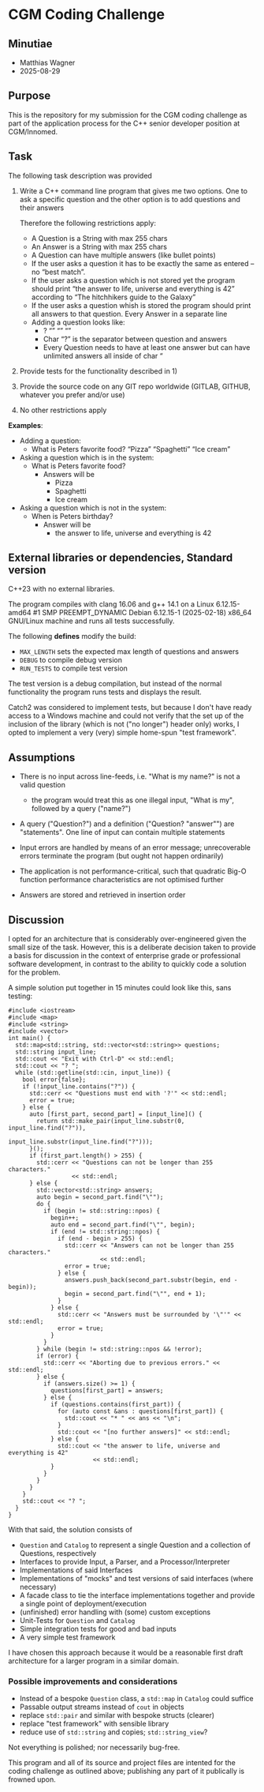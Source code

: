 # CGM Coding Challenge

## Minutiae

* Matthias Wagner
* 2025-08-29

## Purpose

This is the repository for my submission for the CGM coding challenge as part of the application process for the 
C++ senior developer position at CGM/Innomed.

## Task

The following task description was provided

1.  Write a C++ command line program that gives me two options. One to ask a specific question and the other option is
to add questions and their answers

	Therefore the following restrictions apply:

	*   A Question is a String with max 255 chars
	*   An Answer is a String with max 255 chars
	*   A Question can have multiple answers (like bullet points)
	*   If the user asks a question it has to be exactly the same as entered – no “best match”.
	*   If the user asks a question which is not stored yet the program should print “the answer to life, universe and everything is 42” according to “The hitchhikers guide to the Galaxy”
	*   If the user asks a question whish is  stored the program should print all answers to that question. Every Answer in a separate line
	*   Adding a question looks like:
		*   <question>? “<answer1>” “<answer2>” “<answerX>”
		*   Char “?” is the separator between question and answers
		*   Every Question needs to have at least one answer but can have unlimited answers all inside of char “

2.  Provide tests for the functionality described in 1)
3.  Provide the source code on any GIT repo worldwide (GITLAB, GITHUB, whatever you prefer and/or use)
4.  No other restrictions apply

**Examples**:

*   Adding a question:
	*   What is Peters favorite food? “Pizza” “Spaghetti” “Ice cream”
*   Asking a question which is in the system:
	*   What is Peters favorite food?
		*   Answers will be
			* Pizza
			* Spaghetti
			* Ice cream
*   Asking a question which is not in the system:
	*   When is Peters birthday?
		*   Answer will be
			*   the answer to life, universe and everything is 42

## External libraries or dependencies, Standard version

C++23 with no external libraries.

The program compiles with  clang 16.06 and g++ 14.1 on a Linux 6.12.15-amd64 #1 SMP PREEMPT_DYNAMIC Debian 6.12.15-1 (2025-02-18) x86_64 GNU/Linux
machine and runs all tests successfully.

The following **defines** modify the build: 

* `MAX_LENGTH` sets the expected max length of questions and answers
* `DEBUG` to compile debug version
* `RUN_TESTS` to compile test version

The test version is a debug compilation, but instead of the normal functionality the program runs tests and 
displays the result.

Catch2 was considered to implement tests, but because I don't have ready access to a Windows machine and could not
verify that the set up of the inclusion of the library (which is not ("no longer") header only) works, I opted to
implement a very (very) simple home-spun "test framework".

## Assumptions

* There is no input across line-feeds, i.e. "What is my <LINEFEED> name?" is not a valid question
	- the program would treat this as one illegal input, "What is my", followed by a query ("name?")

* A query ("Question?") and a definition ("Question? \"answer\"") are "statements". One line of input can contain
  multiple statements

* Input errors are handled by means of an error message; unrecoverable errors terminate the program (but ought not
  happen ordinarily)

* The application is not performance-critical, such that quadratic Big-O function performance characteristics are not
  optimised further

* Answers are stored and retrieved in insertion order

## Discussion

I opted for an architecture that is considerably over-engineered given the small
size of the task. However, this is a deliberate decision taken to provide a basis for discussion in the context of
enterprise grade or professional software development, in contrast to the ability to quickly code a solution for the
problem.

A simple solution put together in 15 minutes could look like this, sans testing:

```
#include <iostream>
#include <map>
#include <string>
#include <vector>
int main() {
  std::map<std::string, std::vector<std::string>> questions;
  std::string input_line;
  std::cout << "Exit with Ctrl-D" << std::endl;
  std::cout << "? ";
  while (std::getline(std::cin, input_line)) {
    bool error{false};
    if (!input_line.contains("?")) {
      std::cerr << "Questions must end with '?'" << std::endl;
      error = true;
    } else {
      auto [first_part, second_part] = [input_line]() {
        return std::make_pair(input_line.substr(0, input_line.find("?")),
                              input_line.substr(input_line.find("?")));
      }();
      if (first_part.length() > 255) {
        std::cerr << "Questions can not be longer than 255 characters."
                  << std::endl;
      } else {
        std::vector<std::string> answers;
        auto begin = second_part.find("\"");
        do {
          if (begin != std::string::npos) {
            begin++;
            auto end = second_part.find("\"", begin);
            if (end != std::string::npos) {
              if (end - begin > 255) {
                std::cerr << "Answers can not be longer than 255 characters."
                          << std::endl;
                error = true;
              } else {
                answers.push_back(second_part.substr(begin, end - begin));
                begin = second_part.find("\"", end + 1);
              }
            } else {
              std::cerr << "Answers must be surrounded by '\"'" << std::endl;
              error = true;
            }
          }
        } while (begin != std::string::npos && !error);
        if (error) {
          std::cerr << "Aborting due to previous errors." << std::endl;
        } else {
          if (answers.size() >= 1) {
            questions[first_part] = answers;
          } else {
            if (questions.contains(first_part)) {
              for (auto const &ans : questions[first_part]) {
                std::cout << "* " << ans << "\n";
              }
              std::cout << "[no further answers]" << std::endl;
            } else {
              std::cout << "the answer to life, universe and everything is 42"
                        << std::endl;
            }
          }
        }
      }
    }
    std::cout << "? ";
  }
}
```

With that said, the solution consists of

* `Question` and `Catalog` to represent a single Question and a collection of Questions, respectively
* Interfaces to provide Input, a Parser, and a Processor/Interpreter
* Implementations of said Interfaces
* Implementations of "mocks" and test versions of said interfaces (where necessary)
* A facade class to tie the interface implementations together and provide a single point of deployment/execution
* (unfinished) error handling with (some) custom exceptions
* Unit-Tests for `Question` and `Catalog`
* Simple integration tests for good and bad inputs
* A very simple test framework

I have chosen this approach because it would be a reasonable first draft architecture for a larger program in a similar
domain.

### Possible improvements and considerations

* Instead of a bespoke `Question` class, a `std::map` in `Catalog` could suffice
* Passable output streams instead of `cout` in objects
* replace `std::pair` and similar with bespoke structs (clearer)
* replace "test framework" with sensible library
* reduce use of `std::string` and copies; `std::string_view`?

Not everything is polished; nor necessarily bug-free.

This program and all of its source and project files are intented for the coding challenge as outlined above; publishing
any part of it publically is frowned upon.
